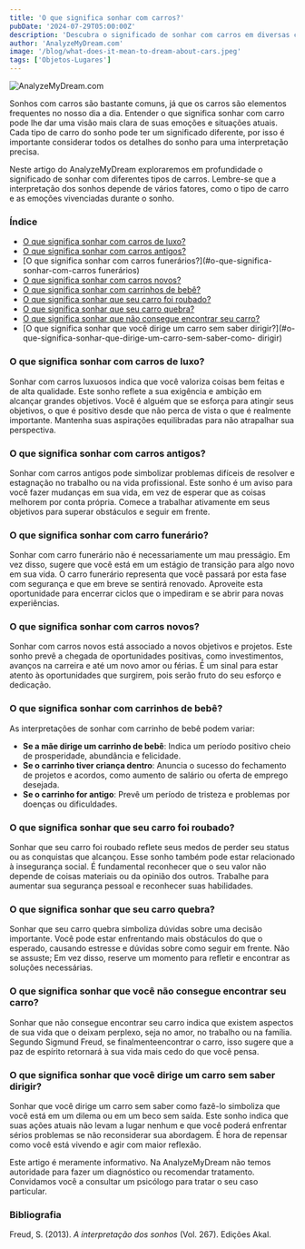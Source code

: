 ```yaml
---
title: 'O que significa sonhar com carros?'
pubDate: '2024-07-29T05:00:00Z'
description: 'Descubra o significado de sonhar com carros em diversas circunstâncias e como esses sonhos podem refletir suas emoções e situações atuais.'
author: 'AnalyzeMyDream.com'
image: '/blog/what-does-it-mean-to-dream-about-cars.jpeg'
tags: ['Objetos-Lugares']
---
```


![AnalyzeMyDream.com](/blog/what-does-it-mean-to-dream-about-cars.jpeg)

Sonhos com carros são bastante comuns, já que os carros são elementos frequentes no nosso dia a dia. Entender o que significa sonhar com carro pode lhe dar uma visão mais clara de suas emoções e situações atuais. Cada tipo de carro do sonho pode ter um significado diferente, por isso é importante considerar todos os detalhes do sonho para uma interpretação precisa.

Neste artigo do AnalyzeMyDream exploraremos em profundidade o significado de sonhar com diferentes tipos de carros. Lembre-se que a interpretação dos sonhos depende de vários fatores, como o tipo de carro e as emoções vivenciadas durante o sonho.

### Índice

- [O que significa sonhar com carros de luxo?](#o-que-significa-sonhar-com-carros-de-luxo)
- [O que significa sonhar com carros antigos?](#o-que-significa-sonhar-com-carros-velhos)
- [O que significa sonhar com carros funerários?](#o-que-significa-sonhar-com-carros funerários)
- [O que significa sonhar com carros novos?](#o-que-significa-sonhar-com-carros-novos)
- [O que significa sonhar com carrinhos de bebê?](#o-que-significa-sonhar-com-carrinhos-de-bebê)
- [O que significa sonhar que seu carro foi roubado?](#o-que-significa-sonhar-que-seu-carro-foi-roubado)
- [O que significa sonhar que seu carro quebra?](#o-que-significa-sonhar-que-seu-carro-quebra)
- [O que significa sonhar que não consegue encontrar seu carro?](#o-que-significa-sonhar-que-não-consegue-encontrar-seu-carro)
- [O que significa sonhar que você dirige um carro sem saber dirigir?](#o-que-significa-sonhar-que-dirige-um-carro-sem-saber-como- dirigir)

### O que significa sonhar com carros de luxo?

Sonhar com carros luxuosos indica que você valoriza coisas bem feitas e de alta qualidade. Este sonho reflete a sua exigência e ambição em alcançar grandes objetivos. Você é alguém que se esforça para atingir seus objetivos, o que é positivo desde que não perca de vista o que é realmente importante. Mantenha suas aspirações equilibradas para não atrapalhar sua perspectiva.

### O que significa sonhar com carros antigos?

Sonhar com carros antigos pode simbolizar problemas difíceis de resolver e estagnação no trabalho ou na vida profissional. Este sonho é um aviso para você fazer mudanças em sua vida, em vez de esperar que as coisas melhorem por conta própria. Comece a trabalhar ativamente em seus objetivos para superar obstáculos e seguir em frente.

### O que significa sonhar com carro funerário?

Sonhar com carro funerário não é necessariamente um mau presságio. Em vez disso, sugere que você está em um estágio de transição para algo novo em sua vida. O carro funerário representa que você passará por esta fase com segurança e que em breve se sentirá renovado. Aproveite esta oportunidade para encerrar ciclos que o impediram e se abrir para novas experiências.

### O que significa sonhar com carros novos?

Sonhar com carros novos está associado a novos objetivos e projetos. Este sonho prevê a chegada de oportunidades positivas, como investimentos, avanços na carreira e até um novo amor ou férias. É um sinal para estar atento às oportunidades que surgirem, pois serão fruto do seu esforço e dedicação.

### O que significa sonhar com carrinhos de bebê?

As interpretações de sonhar com carrinho de bebê podem variar:

- **Se a mãe dirige um carrinho de bebê**: Indica um período positivo cheio de prosperidade, abundância e felicidade.
- **Se o carrinho tiver criança dentro**: Anuncia o sucesso do fechamento de projetos e acordos, como aumento de salário ou oferta de emprego desejada.
- **Se o carrinho for antigo**: Prevê um período de tristeza e problemas por doenças ou dificuldades.

### O que significa sonhar que seu carro foi roubado?

Sonhar que seu carro foi roubado reflete seus medos de perder seu status ou as conquistas que alcançou. Esse sonho também pode estar relacionado à insegurança social. É fundamental reconhecer que o seu valor não depende de coisas materiais ou da opinião dos outros. Trabalhe para aumentar sua segurança pessoal e reconhecer suas habilidades.

### O que significa sonhar que seu carro quebra?

Sonhar que seu carro quebra simboliza dúvidas sobre uma decisão importante. Você pode estar enfrentando mais obstáculos do que o esperado, causando estresse e dúvidas sobre como seguir em frente. Não se assuste; Em vez disso, reserve um momento para refletir e encontrar as soluções necessárias.

### O que significa sonhar que você não consegue encontrar seu carro?

Sonhar que não consegue encontrar seu carro indica que existem aspectos de sua vida que o deixam perplexo, seja no amor, no trabalho ou na família. Segundo Sigmund Freud, se finalmenteencontrar o carro, isso sugere que a paz de espírito retornará à sua vida mais cedo do que você pensa.

### O que significa sonhar que você dirige um carro sem saber dirigir?

Sonhar que você dirige um carro sem saber como fazê-lo simboliza que você está em um dilema ou em um beco sem saída. Este sonho indica que suas ações atuais não levam a lugar nenhum e que você poderá enfrentar sérios problemas se não reconsiderar sua abordagem. É hora de repensar como você está vivendo e agir com maior reflexão.

Este artigo é meramente informativo. Na AnalyzeMyDream não temos autoridade para fazer um diagnóstico ou recomendar tratamento. Convidamos você a consultar um psicólogo para tratar o seu caso particular.

### Bibliografia

Freud, S. (2013). *A interpretação dos sonhos* (Vol. 267). Edições Akal.
